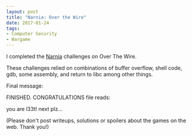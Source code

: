 ```yaml
---
layout: post
title: "Narnia: Over the Wire"
date: 2017-01-24
tags:
- Computer Security
- Wargame
---
```


I completed the [Narnia](http://overthewire.org/wargames/narnia)
challenges on Over The Wire. 
<!--end excerpt-->

These challenges relied on combinations of buffer overflow, shell code,
gdb, some assembly, and return to libc among other things. 

Final message:

FINISHED. CONGRATULATIONS file reads:

you are l33t! next plz...

(Please don't post writeups, solutions or spoilers about the games on the web. Thank you!)
